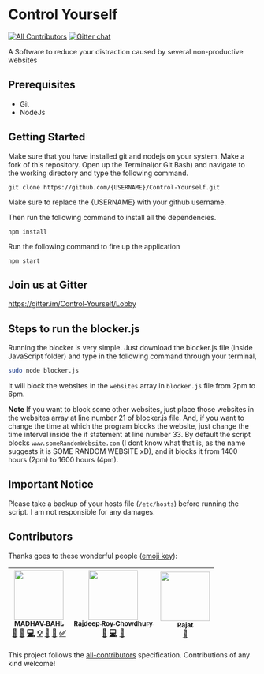 # Control Yourself
[![All Contributors](https://img.shields.io/badge/all_contributors-2-orange.svg?style=flat-square)](#contributors)
[![Gitter chat](https://badges.gitter.im/gitterHQ/gitter.png)](https://gitter.im/Control-Yourself/Lobby)

A Software to reduce your distraction caused by several non-productive websites

## Prerequisites
* Git
* NodeJs

## Getting Started
Make sure that you have installed git and nodejs on your system.
Make a fork of this repository.
Open up the Terminal(or Git Bash) and navigate to the working directory and type the following command.

```
git clone https://github.com/{USERNAME}/Control-Yourself.git
```

Make sure to replace the {USERNAME} with your github username.

Then run the following command to install all the dependencies.
```
npm install
```
Run the following command to fire up the application
```
npm start
```



## Join us at Gitter
https://gitter.im/Control-Yourself/Lobby

## Steps to run the blocker.js

Running the blocker is very simple. Just download the blocker.js file (inside JavaScript folder) and type in the following command through your terminal,

```sh
sudo node blocker.js
```

It will block the websites in the `websites` array in `blocker.js` file from 2pm to 6pm.

**Note** If you want to block some other websites, just place those websites in the websites array at line number 21 of blocker.js file. And, if you want to change the time at which the program blocks the website, just change the time interval inside the if statement at line number 33. By default the script blocks `www.someRandomWebsite.com` (I dont know what that is, as the name suggests it is SOME RANDOM WEBSITE xD), and it blocks it from 1400 hours (2pm) to 1600 hours (4pm).

## Important Notice

Please take a backup of your hosts file (`/etc/hosts`) before running the script. I am not responsible for any damages.
## Contributors

Thanks goes to these wonderful people ([emoji key](https://github.com/kentcdodds/all-contributors#emoji-key)):

<!-- ALL-CONTRIBUTORS-LIST:START - Do not remove or modify this section -->
<!-- prettier-ignore -->
| [<img src="https://avatars2.githubusercontent.com/u/26179770?v=4" width="100px;"/><br /><sub><b>MADHAV BAHL</b></sub>](http://madhavbahl.tech/)<br />[📖](https://github.com/MadhavBahlMD/Control-Yourself/commits?author=MadhavBahlMD "Documentation") [📝](#blog-MadhavBahlMD "Blogposts") [💻](https://github.com/MadhavBahlMD/Control-Yourself/commits?author=MadhavBahlMD "Code") [💡](#example-MadhavBahlMD "Examples") [🤔](#ideas-MadhavBahlMD "Ideas, Planning, & Feedback") [👀](#review-MadhavBahlMD "Reviewed Pull Requests") [✅](#tutorial-MadhavBahlMD "Tutorials") | [<img src="https://avatars2.githubusercontent.com/u/32531173?v=4" width="100px;"/><br /><sub><b>Rajdeep Roy Chowdhury</b></sub>](https://github.com/Razdeep)<br />[📖](https://github.com/MadhavBahlMD/Control-Yourself/commits?author=Razdeep "Documentation") [💻](https://github.com/MadhavBahlMD/Control-Yourself/commits?author=Razdeep "Code") [🤔](#ideas-Razdeep "Ideas, Planning, & Feedback") | [<img src="https://avatars2.githubusercontent.com/rajat19" width="100px;"/><br /><sub><b>Rajat</b></sub>](https://github.com/rajat19)<br />[📖](https://github.com/MadhavBahlMD/Control-Yourself/commits?author=rajat19 "Documentation") |
| :---: | :---: | :---: |
<!-- ALL-CONTRIBUTORS-LIST:END -->

This project follows the [all-contributors](https://github.com/kentcdodds/all-contributors) specification. Contributions of any kind welcome!